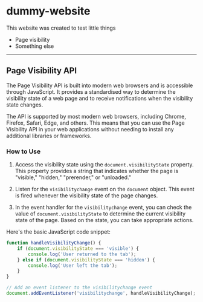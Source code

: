 
# dummy-website
This website was created to test little things

 - Page visibility
 - Something else

---

## Page Visibility API

The Page Visibility API is built into modern web browsers and is accessible through JavaScript. It provides a standardised way to determine the visibility state of a web page and to receive notifications when the visibility state changes.

The API is supported by most modern web browsers, including Chrome, Firefox, Safari, Edge, and others. This means that you can use the Page Visibility API in your web applications without needing to install any additional libraries or frameworks.

### How to Use

1. Access the visibility state using the `document.visibilityState` property. This property provides a string that indicates whether the page is "visible," "hidden," "prerender," or "unloaded."

2. Listen for the `visibilitychange` event on the `document` object. This event is fired whenever the visibility state of the page changes.

3. In the event handler for the `visibilitychange` event, you can check the value of `document.visibilityState` to determine the current visibility state of the page. Based on the state, you can take appropriate actions.

Here's the basic JavaScript code snippet:

```javascript
function handleVisibilityChange() {
    if (document.visibilityState === 'visible') {
        console.log('User returned to the tab');
    } else if (document.visibilityState === 'hidden') {
        console.log('User left the tab');
    }
}

// Add an event listener to the visibilitychange event
document.addEventListener('visibilitychange', handleVisibilityChange);
